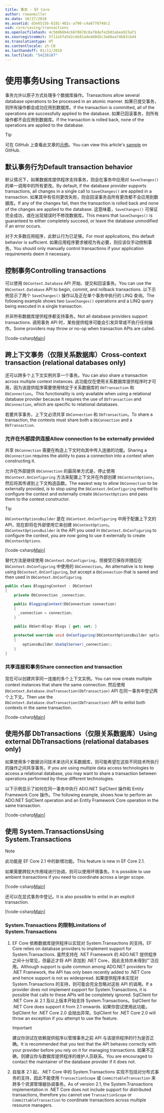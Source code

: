 ```yaml
---
title: 事务 - EF Core
author: rowanmiller
ms.date: 10/27/2016
ms.assetid: d3e6515b-8181-482c-a790-c4a6778748c1
uid: core/saving/transactions
ms.openlocfilehash: 4c50d6694c6678678c0af8defe2601abee923af1
ms.sourcegitcommit: 5f11a5fa5d2cde81a4e4d0d5c3a60aa74b83cbd4
ms.translationtype: HT
ms.contentlocale: zh-CN
ms.lasthandoff: 01/11/2019
ms.locfileid: "54226187"
---
```

# <a name="using-transactions"></a><span data-ttu-id="8917b-102">使用事务</span><span class="sxs-lookup"><span data-stu-id="8917b-102">Using Transactions</span></span>

<span data-ttu-id="8917b-103">事务允许以原子方式处理多个数据库操作。</span><span class="sxs-lookup"><span data-stu-id="8917b-103">Transactions allow several database operations to be processed in an atomic manner.</span></span> <span data-ttu-id="8917b-104">如果已提交事务，则所有操作都会成功应用到数据库。</span><span class="sxs-lookup"><span data-stu-id="8917b-104">If the transaction is committed, all of the operations are successfully applied to the database.</span></span> <span data-ttu-id="8917b-105">如果已回滚事务，则所有操作都不会应用到数据库。</span><span class="sxs-lookup"><span data-stu-id="8917b-105">If the transaction is rolled back, none of the operations are applied to the database.</span></span>

> [!TIP]  
> <span data-ttu-id="8917b-106">可在 GitHub 上查看此文章的[示例](https://github.com/aspnet/EntityFramework.Docs/tree/master/samples/core/Saving/Saving/Transactions/)。</span><span class="sxs-lookup"><span data-stu-id="8917b-106">You can view this article's [sample](https://github.com/aspnet/EntityFramework.Docs/tree/master/samples/core/Saving/Saving/Transactions/) on GitHub.</span></span>

## <a name="default-transaction-behavior"></a><span data-ttu-id="8917b-107">默认事务行为</span><span class="sxs-lookup"><span data-stu-id="8917b-107">Default transaction behavior</span></span>

<span data-ttu-id="8917b-108">默认情况下，如果数据库提供程序支持事务，则会在事务中应用对 `SaveChanges()` 的单一调用中的所有更改。</span><span class="sxs-lookup"><span data-stu-id="8917b-108">By default, if the database provider supports transactions, all changes in a single call to `SaveChanges()` are applied in a transaction.</span></span> <span data-ttu-id="8917b-109">如果其中有任何更改失败，则会回滚事务且所有更改都不会应用到数据库。</span><span class="sxs-lookup"><span data-stu-id="8917b-109">If any of the changes fail, then the transaction is rolled back and none of the changes are applied to the database.</span></span> <span data-ttu-id="8917b-110">这意味着，`SaveChanges()` 可保证完全成功，或在出现错误时不修改数据库。</span><span class="sxs-lookup"><span data-stu-id="8917b-110">This means that `SaveChanges()` is guaranteed to either completely succeed, or leave the database unmodified if an error occurs.</span></span>

<span data-ttu-id="8917b-111">对于大多数应用程序，此默认行为已足够。</span><span class="sxs-lookup"><span data-stu-id="8917b-111">For most applications, this default behavior is sufficient.</span></span> <span data-ttu-id="8917b-112">如果应用程序要求被视为有必要，则应该仅手动控制事务。</span><span class="sxs-lookup"><span data-stu-id="8917b-112">You should only manually control transactions if your application requirements deem it necessary.</span></span>

## <a name="controlling-transactions"></a><span data-ttu-id="8917b-113">控制事务</span><span class="sxs-lookup"><span data-stu-id="8917b-113">Controlling transactions</span></span>

<span data-ttu-id="8917b-114">可以使用 `DbContext.Database` API 开始、提交和回滚事务。</span><span class="sxs-lookup"><span data-stu-id="8917b-114">You can use the `DbContext.Database` API to begin, commit, and rollback transactions.</span></span> <span data-ttu-id="8917b-115">以下示例显示了两个 `SaveChanges()` 操作以及正在单个事务中执行的 LINQ 查询。</span><span class="sxs-lookup"><span data-stu-id="8917b-115">The following example shows two `SaveChanges()` operations and a LINQ query being executed in a single transaction.</span></span>

<span data-ttu-id="8917b-116">并非所有数据库提供程序都支持事务。</span><span class="sxs-lookup"><span data-stu-id="8917b-116">Not all database providers support transactions.</span></span> <span data-ttu-id="8917b-117">调用事务 API 时，某些提供程序可能会引发异常或不执行任何操作。</span><span class="sxs-lookup"><span data-stu-id="8917b-117">Some providers may throw or no-op when transaction APIs are called.</span></span>

[!code-csharp[Main](../../../samples/core/Saving/Saving/Transactions/ControllingTransaction/Sample.cs?name=Transaction&highlight=3,17,18,19)]

## <a name="cross-context-transaction-relational-databases-only"></a><span data-ttu-id="8917b-118">跨上下文事务（仅限关系数据库）</span><span class="sxs-lookup"><span data-stu-id="8917b-118">Cross-context transaction (relational databases only)</span></span>

<span data-ttu-id="8917b-119">还可以跨多个上下文实例共享一个事务。</span><span class="sxs-lookup"><span data-stu-id="8917b-119">You can also share a transaction across multiple context instances.</span></span> <span data-ttu-id="8917b-120">此功能仅在使用关系数据库提供程序时才可用，因为该提供程序需要使用特定于关系数据库的 `DbTransaction` 和 `DbConnection`。</span><span class="sxs-lookup"><span data-stu-id="8917b-120">This functionality is only available when using a relational database provider because it requires the use of `DbTransaction` and `DbConnection`, which are specific to relational databases.</span></span>

<span data-ttu-id="8917b-121">若要共享事务，上下文必须共享 `DbConnection` 和 `DbTransaction`。</span><span class="sxs-lookup"><span data-stu-id="8917b-121">To share a transaction, the contexts must share both a `DbConnection` and a `DbTransaction`.</span></span>

### <a name="allow-connection-to-be-externally-provided"></a><span data-ttu-id="8917b-122">允许在外部提供连接</span><span class="sxs-lookup"><span data-stu-id="8917b-122">Allow connection to be externally provided</span></span>

<span data-ttu-id="8917b-123">共享 `DbConnection` 需要在构造上下文时向其中传入连接的功能。</span><span class="sxs-lookup"><span data-stu-id="8917b-123">Sharing a `DbConnection` requires the ability to pass a connection into a context when constructing it.</span></span>

<span data-ttu-id="8917b-124">允许在外部提供 `DbConnection` 的最简单方式是，停止使用 `DbContext.OnConfiguring` 方法来配置上下文并在外部创建 `DbContextOptions`，然后将其传递到上下文构造函数。</span><span class="sxs-lookup"><span data-stu-id="8917b-124">The easiest way to allow `DbConnection` to be externally provided, is to stop using the `DbContext.OnConfiguring` method to configure the context and externally create `DbContextOptions` and pass them to the context constructor.</span></span>

> [!TIP]  
> <span data-ttu-id="8917b-125">`DbContextOptionsBuilder` 是在 `DbContext.OnConfiguring` 中用于配置上下文的 API，现在即将在外部使用它来创建 `DbContextOptions`。</span><span class="sxs-lookup"><span data-stu-id="8917b-125">`DbContextOptionsBuilder` is the API you used in `DbContext.OnConfiguring` to configure the context, you are now going to use it externally to create `DbContextOptions`.</span></span>

[!code-csharp[Main](../../../samples/core/Saving/Saving/Transactions/SharingTransaction/Sample.cs?name=Context&highlight=3,4,5)]

<span data-ttu-id="8917b-126">替代方法是继续使用 `DbContext.OnConfiguring`，但接受已保存并随后在 `DbContext.OnConfiguring` 中使用的 `DbConnection`。</span><span class="sxs-lookup"><span data-stu-id="8917b-126">An alternative is to keep using `DbContext.OnConfiguring`, but accept a `DbConnection` that is saved and then used in `DbContext.OnConfiguring`.</span></span>

``` csharp
public class BloggingContext : DbContext
{
    private DbConnection _connection;

    public BloggingContext(DbConnection connection)
    {
      _connection = connection;
    }

    public DbSet<Blog> Blogs { get; set; }

    protected override void OnConfiguring(DbContextOptionsBuilder optionsBuilder)
    {
        optionsBuilder.UseSqlServer(_connection);
    }
}
```

### <a name="share-connection-and-transaction"></a><span data-ttu-id="8917b-127">共享连接和事务</span><span class="sxs-lookup"><span data-stu-id="8917b-127">Share connection and transaction</span></span>

<span data-ttu-id="8917b-128">现在可以创建共享同一连接的多个上下文实例。</span><span class="sxs-lookup"><span data-stu-id="8917b-128">You can now create multiple context instances that share the same connection.</span></span> <span data-ttu-id="8917b-129">然后使用 `DbContext.Database.UseTransaction(DbTransaction)` API 在同一事务中登记两个上下文。</span><span class="sxs-lookup"><span data-stu-id="8917b-129">Then use the `DbContext.Database.UseTransaction(DbTransaction)` API to enlist both contexts in the same transaction.</span></span>

[!code-csharp[Main](../../../samples/core/Saving/Saving/Transactions/SharingTransaction/Sample.cs?name=Transaction&highlight=1,2,3,7,16,23,24,25)]

## <a name="using-external-dbtransactions-relational-databases-only"></a><span data-ttu-id="8917b-130">使用外部 DbTransactions（仅限关系数据库）</span><span class="sxs-lookup"><span data-stu-id="8917b-130">Using external DbTransactions (relational databases only)</span></span>

<span data-ttu-id="8917b-131">如果使用多个数据访问技术来访问关系数据库，则可能希望在这些不同技术所执行的操作之间共享事务。</span><span class="sxs-lookup"><span data-stu-id="8917b-131">If you are using multiple data access technologies to access a relational database, you may want to share a transaction between operations performed by these different technologies.</span></span>

<span data-ttu-id="8917b-132">以下示例显示了如何在同一事务中执行 ADO.NET SqlClient 操作和 Entity Framework Core 操作。</span><span class="sxs-lookup"><span data-stu-id="8917b-132">The following example, shows how to perform an ADO.NET SqlClient operation and an Entity Framework Core operation in the same transaction.</span></span>

[!code-csharp[Main](../../../samples/core/Saving/Saving/Transactions/ExternalDbTransaction/Sample.cs?name=Transaction&highlight=4,10,21,26,27,28)]

## <a name="using-systemtransactions"></a><span data-ttu-id="8917b-133">使用 System.Transactions</span><span class="sxs-lookup"><span data-stu-id="8917b-133">Using System.Transactions</span></span>

> [!NOTE]  
> <span data-ttu-id="8917b-134">此功能是 EF Core 2.1 中的新增功能。</span><span class="sxs-lookup"><span data-stu-id="8917b-134">This feature is new in EF Core 2.1.</span></span>

<span data-ttu-id="8917b-135">如果需要跨较大作用域进行协调，则可以使用环境事务。</span><span class="sxs-lookup"><span data-stu-id="8917b-135">It is possible to use ambient transactions if you need to coordinate across a larger scope.</span></span>

[!code-csharp[Main](../../../samples/core/Saving/Saving/Transactions/AmbientTransaction/Sample.cs?name=Transaction&highlight=1,2,3,26,27,28)]

<span data-ttu-id="8917b-136">还可以在显式事务中登记。</span><span class="sxs-lookup"><span data-stu-id="8917b-136">It is also possible to enlist in an explicit transaction.</span></span>

[!code-csharp[Main](../../../samples/core/Saving/Saving/Transactions/CommitableTransaction/Sample.cs?name=Transaction&highlight=1,15,28,29,30)]

### <a name="limitations-of-systemtransactions"></a><span data-ttu-id="8917b-137">System.Transactions 的限制</span><span class="sxs-lookup"><span data-stu-id="8917b-137">Limitations of System.Transactions</span></span>  

1. <span data-ttu-id="8917b-138">EF Core 依赖数据库提供程序以实现对 System.Transactions 的支持。</span><span class="sxs-lookup"><span data-stu-id="8917b-138">EF Core relies on database providers to implement support for System.Transactions.</span></span> <span data-ttu-id="8917b-139">虽然支持在 .NET Framework 的 ADO.NET 提供程序之间十分常见，但最近才将 API 添加到 .NET Core，因此支持并未得到广泛应用。</span><span class="sxs-lookup"><span data-stu-id="8917b-139">Although support is quite common among ADO.NET providers for .NET Framework, the API has only been recently added to .NET Core and hence support is not as widespread.</span></span> <span data-ttu-id="8917b-140">如果提供程序未实现对 System.Transactions 的支持，则可能会完全忽略对这些 API 的调用。</span><span class="sxs-lookup"><span data-stu-id="8917b-140">If a provider does not implement support for System.Transactions, it is possible that calls to these APIs will be completely ignored.</span></span> <span data-ttu-id="8917b-141">SqlClient for .NET Core 从 2.1 及以上版本开始支持 System.Transactions。</span><span class="sxs-lookup"><span data-stu-id="8917b-141">SqlClient for .NET Core does support it from 2.1 onwards.</span></span> <span data-ttu-id="8917b-142">如果你尝试使用此功能，SqlClient for .NET Core 2.0 会抛出异常。</span><span class="sxs-lookup"><span data-stu-id="8917b-142">SqlClient for .NET Core 2.0 will throw an exception if you attempt to use the feature.</span></span> 

   > [!IMPORTANT]  
   > <span data-ttu-id="8917b-143">建议你测试在依赖提供程序以管理事务之前 API 与该提供程序的行为是否正确。</span><span class="sxs-lookup"><span data-stu-id="8917b-143">It is recommended that you test that the API behaves correctly with your provider before you rely on it for managing transactions.</span></span> <span data-ttu-id="8917b-144">如果不正确，则建议你与数据库提供程序的维护人员联系。</span><span class="sxs-lookup"><span data-stu-id="8917b-144">You are encouraged to contact the maintainer of the database provider if it does not.</span></span> 

2. <span data-ttu-id="8917b-145">自版本 2.1 起，.NET Core 中的 System.Transactions 实现不包括对分布式事务的支持，因此不能使用 `TransactionScope` 或 `CommittableTransaction` 来跨多个资源管理器协调事务。</span><span class="sxs-lookup"><span data-stu-id="8917b-145">As of version 2.1, the System.Transactions implementation in .NET Core does not include support for distributed transactions, therefore you cannot use `TransactionScope` or `CommittableTransaction` to coordinate transactions across multiple resource managers.</span></span> 
